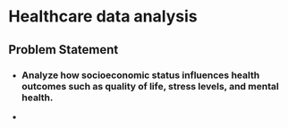 # Healthcare data analysis

## Problem Statement 
- ### Analyze how socioeconomic status influences health outcomes such as quality of life, stress levels, and mental health.
- 
